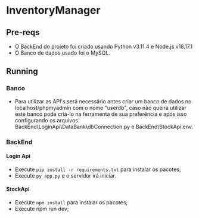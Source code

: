 # InventoryManager

## Pre-reqs

- O BackEnd do projeto foi criado usando Python v3.11.4 e Node.js v18.17.1
- O Banco de dados usado foi o MySQL.

## Running

### Banco
- Para utilizar as API's será necessário antes criar um banco de dados no localhost/phpmyadmin com o nome "userdb", caso não queira utilizar este banco pode criá-lo na ferramenta de sua preferência e após isso configurando os arquivos BackEnd\LoginApi\DataBank\dbConnection.py e BackEnd\StockApi\.env.

### BackEnd

#### Login Api
- Execute `pip install -r requirements.txt` para instalar os pacotes;
- Execute `py app.py` e o servidor irá iniciar.

#### StockApi
- Execute `npm install` para instalar os pacotes;
- Execute npm run dev;
